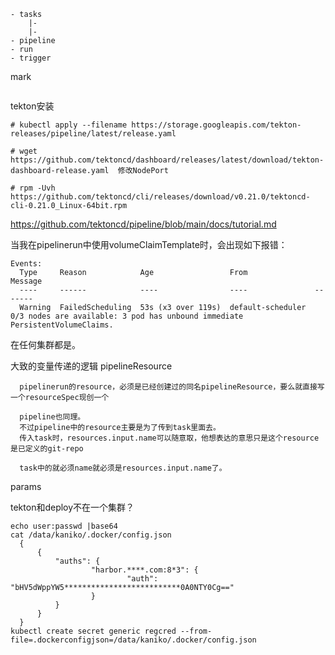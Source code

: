 ```
- tasks
    |-
    |-
- pipeline
- run
- trigger
```




mark
```

```


tekton安装
```
# kubectl apply --filename https://storage.googleapis.com/tekton-releases/pipeline/latest/release.yaml

# wget https://github.com/tektoncd/dashboard/releases/latest/download/tekton-dashboard-release.yaml  修改NodePort

# rpm -Uvh https://github.com/tektoncd/cli/releases/download/v0.21.0/tektoncd-cli-0.21.0_Linux-64bit.rpm
```

https://github.com/tektoncd/pipeline/blob/main/docs/tutorial.md


当我在pipelinerun中使用volumeClaimTemplate时，会出现如下报错：
```
Events:
  Type     Reason            Age                 From               Message
  ----     ------            ----                ----               -------
  Warning  FailedScheduling  53s (x3 over 119s)  default-scheduler  0/3 nodes are available: 3 pod has unbound immediate PersistentVolumeClaims.
```
在任何集群都是。


大致的变量传递的逻辑
pipelineResource
```
  pipelinerun的resource，必须是已经创建过的同名pipelineResource，要么就直接写一个resourceSpec现创一个
  
  pipeline也同理。 
  不过pipeline中的resource主要是为了传到task里面去。
  传入task时，resources.input.name可以随意取，他想表达的意思只是这个resource是已定义的git-repo

  task中的就必须name就必须是resources.input.name了。
```
params

tekton和deploy不在一个集群？



```
echo user:passwd |base64
cat /data/kaniko/.docker/config.json
  {
      {
          "auths": {
                  "harbor.****.com:8*3": {
                          "auth": "bHV5dWppYW5**************************0A0NTY0Cg=="
                  }       
          }       
      }
  }
kubectl create secret generic regcred --from-file=.dockerconfigjson=/data/kaniko/.docker/config.json
```